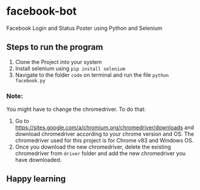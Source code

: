 # facebook-bot
Facebook Login and Status Poster using Python and Selenium

## Steps to run the program
1. Clone the Project into your system
2. Install selenium using `pip install selenium`
3. Navigate to the folder `code` on terminal and run the file `python facebook.py`

### Note:
You might have to change the chromedriver. To do that:
1. Go to https://sites.google.com/a/chromium.org/chromedriver/downloads and download chromedriver according to your chrome version and OS. The chromedriver used for this project is for Chrome v83 and Windows OS.
2. Once you download the new chromedriver, delete the existing chromedriver from `driver` folder and add the new chromedriver you have downloaded.

## Happy learning

